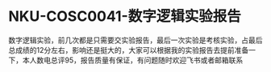 # NKU-COSC0041-数字逻辑实验报告
数字逻辑实验，前几次都是只需要交实验报告，最后一次实验是考核实验，占最后总成绩的12分左右，影响还是挺大的，大家可以根据我的实验报告去提前准备一下，本人数电总评95，报告质量有保证，有问题随时欢迎飞书或者邮箱联系
